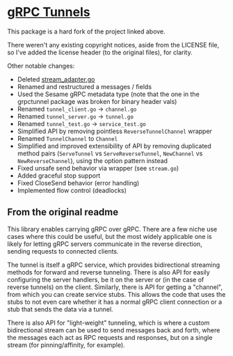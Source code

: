 # [gRPC Tunnels](https://github.com/jhump/grpctunnel)

This package is a hard fork of the project linked above.

There weren't any existing copyright notices, aside from the LICENSE file, so I've added the license header (to the
original files), for clarity.

Other notable changes:

- Deleted
  [stream_adapter.go](https://github.com/jhump/grpctunnel/blob/525f1361e55b62188ee09dedceed5b12a6fdb0f3/stream_adapter.go)
- Renamed and restructured a messages / fields
- Used the Sesame gRPC metadata type (note that the one in the grpctunnel package was broken for binary header vals)
- Renamed `tunnel_client.go` -> `channel.go`
- Renamed `tunnel_server.go` -> `tunnel.go`
- Renamed `tunnel_test.go` -> `service_test.go`
- Simplified API by removing pointless `ReverseTunnelChannel` wrapper
- Renamed `TunnelChannel` to `Channel`
- Simplified and improved extensibility of API by removing duplicated method pairs (`ServeTunnel` vs
  `ServeReverseTunnel`, `NewChannel` vs `NewReverseChannel`), using the option pattern instead
- Fixed unsafe send behavior via wrapper (see `stream.go`)
- Added graceful stop support
- Fixed CloseSend behavior (error handling)
- Implemented flow control (deadlocks)

## From the original readme

This library enables carrying gRPC over gRPC. There are a few niche use cases where this could be useful, but the most
widely applicable one is likely for letting gRPC servers communicate in the reverse direction, sending requests to
connected clients.

The tunnel is itself a gRPC service, which provides bidirectional streaming methods for forward and reverse tunneling.
There is also API for easily configuring the server handlers, be it on the server or (in the case of reverse tunnels) on
the client. Similarly, there is API for getting a "channel", from which you can create service stubs. This allows the
code that uses the stubs to not even care whether it has a normal gRPC client connection or a stub that sends the data
via a tunnel.

There is also API for "light-weight" tunneling, which is where a custom bidirectional stream can be used to send
messages back and forth, where the messages each act as RPC requests and responses, but on a single stream (for
pinning/affinity, for example).
